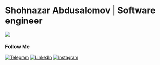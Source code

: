 #  Shohnazar Abdusalomov | Software engineer
![](https://readme-typing-svg.herokuapp.com?font=Montserrat&color=coral&lines=I'm+a+Frontend+Developer;I'm+a+React+JS+Developer;I'm+a+JS+Developer;)





### Follow Me

[![Telegram](https://img.shields.io/badge/-Telegram-082032?style=for-the-badge&logo=Telegram&logoColor=#26A5E4)](https://t.me/Shohnazar_blog)
[![LinkedIn](https://img.shields.io/badge/-LinkedIn-082032?style=for-the-badge&logo=LinkedIn&logoColor=0A66C2)](https://www.linkedin.com/in/shohnazarabdusalomov/)
[![Instagram](https://img.shields.io/badge/-Instagram-082032?style=for-the-badge&logo=Instagram&logoColor=#1DA1F2)](https://www.instagram.com/abdusalomov.shohnazar/)
